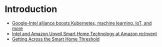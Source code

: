 # Introduction

- [Google-Intel alliance boosts Kubernetes, machine learning, IoT, and more](http://www.infoworld.com/article/3142136/artificial-intelligence/google-intel-alliance-boosts-kubernetes-machine-learning-iot-and-more.html)
- [Intel and Amazon Unveil Smart Home Technology at Amazon re:Invent](https://newsroom.intel.com/news/intel-amazon-unveil-smart-home-technology-amazon-reinvent/)
- [Getting Across the Smart Home Threshold](https://newsroom.intel.com/editorials/getting-across-threshold/)